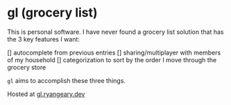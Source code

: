 # gl (grocery list)

This is personal software. I have never found a grocery list solution that has the 3 key features I want:

[] autocomplete from previous entries
[] sharing/multiplayer with members of my household
[] categorization to sort by the order I move through the grocery store

`gl` aims to accomplish these three things.

Hosted at [gl.ryangeary.dev]()
